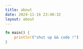 ```yaml
---
title: about
date: 2024-11-16 23:40:32
layout: about
---
```


``` Rust
fn main() {
    println!("shut up && code !")
}
```